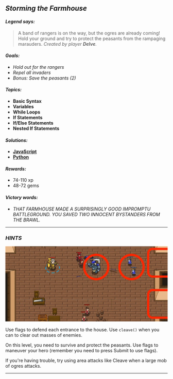 ## _Storming the Farmhouse_

#### _Legend says:_
> A band of rangers is on the way, but the ogres are already coming! Hold your ground and try to protect the peasants from the rampaging marauders. _Created by player **Delve**._

#### _Goals:_
+ _Hold out for the rangers_
+ _Repel all invaders_
+ _Bonus: Save the peasants (2)_

#### _Topics:_
+ **Basic Syntax**
+ **Variables**
+ **While Loops**
+ **If Statements**
+ **If/Else Statements**
+ **Nested If Statements**

#### _Solutions:_
+ **[JavaScript](stormingFarm.js)**
+ **[Python](storming_farm.py)**

#### _Rewards:_
+ 74-110 xp
+ 48-72 gems

#### _Victory words:_
+ _THAT FARMHOUSE MADE A SURPRISINGLY GOOD IMPROMPTU BATTLEGROUND. YOU SAVED TWO INNOCENT BYSTANDERS FROM THE BRAWL._

___

### _HINTS_

![](img/storming_the_farmhouse.jpeg)

Use flags to defend each entrance to the house. Use `cleave()` when you can to clear out masses of enemies.

On this level, you need to survive and protect the peasants. Use flags to maneuver your hero (remember you need to press Submit to use flags).

If you're having trouble, try using area attacks like Cleave when a large mob of ogres attacks.



___
